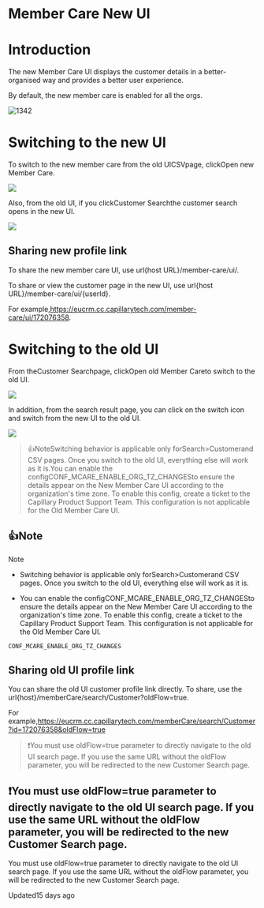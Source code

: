 # Member Care New UI

# Introduction

The new Member Care UI displays the customer details in a better-organised way and provides a better user experience.

By default, the new member care is enabled for all the orgs.

![1342](https://files.readme.io/dfe3269-1.gif)

# Switching to the new UI

To switch to the new member care from the old UICSVpage, clickOpen new Member Care.

![](https://files.readme.io/e4c005a-Switch_to_new_UI.png)

Also, from the old UI, if you clickCustomer Searchthe customer search opens in the new UI.

![](https://files.readme.io/7bf007a-3.gif)

## Sharing new profile link

To share the new member care UI, use url{host URL}/member-care/ui/.

To share or view the customer page in the new UI, use url{host URL}/member-care/ui/{userId}.

For example,https://eucrm.cc.capillarytech.com/member-care/ui/172076358.

# Switching to the old UI

From theCustomer Searchpage, clickOpen old Member Careto switch to the old UI.

![](https://files.readme.io/6c42392-Switch_to_Old_member_care.gif)

In addition, from the search result page, you can click on the switch icon and switch from the new UI to the old UI.

![](https://files.readme.io/4bad84a-Switch_to_Old_UI.png)

> 👍NoteSwitching behavior is applicable only forSearch>Customerand CSV pages. Once you switch to the old UI, everything else will work as it is.You can enable the configCONF_MCARE_ENABLE_ORG_TZ_CHANGESto ensure the details appear on the New Member Care UI according to the organization's time zone. To enable this config, create a ticket to the Capillary Product Support Team. This configuration is not applicable for the Old Member Care UI.

## 👍Note

Note

- Switching behavior is applicable only forSearch>Customerand CSV pages. Once you switch to the old UI, everything else will work as it is.

- You can enable the configCONF_MCARE_ENABLE_ORG_TZ_CHANGESto ensure the details appear on the New Member Care UI according to the organization's time zone. To enable this config, create a ticket to the Capillary Product Support Team. This configuration is not applicable for the Old Member Care UI.

`CONF_MCARE_ENABLE_ORG_TZ_CHANGES`

## Sharing old UI profile link

You can share the old UI customer profile link directly. To share, use the url{host}/memberCare/search/Customer?oldFlow=true.

For example,https://eucrm.cc.capillarytech.com/memberCare/search/Customer?id=172076358&oldFlow=true

> ❗️You must use oldFlow=true parameter to directly navigate to the old UI search page. If you use the same URL without the oldFlow parameter, you will be redirected to the new Customer Search page.

## ❗️You must use oldFlow=true parameter to directly navigate to the old UI search page. If you use the same URL without the oldFlow parameter, you will be redirected to the new Customer Search page.

You must use oldFlow=true parameter to directly navigate to the old UI search page. If you use the same URL without the oldFlow parameter, you will be redirected to the new Customer Search page.

Updated15 days ago